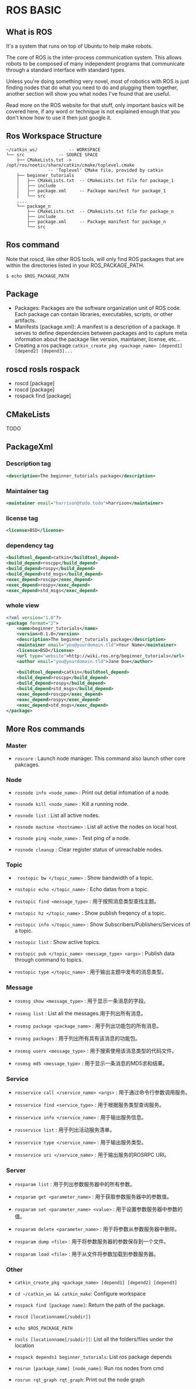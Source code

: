 # ROS BASIC

## What is ROS
It's a system that runs on top of Ubuntu to help make robots.

The core of ROS is the inter-process communication system. This allows robots to be composed of many independent programs that communicate through a standard interface with standard types.

Unless you're doing something very novel, most of robotics with ROS is just finding nodes that do what you need to do and plugging them together, another section will show you what nodes I've found that are useful.

Read more on the ROS website for that stuff, only important basics will be covered here, if any word or technique is not explained enough that you don't know how to use it then just google it.
## Ros Workspace Structure

```
~/catkin_ws/			-- WORKSPACE
└── src				-- SOURCE SPACE
    ├── CMakeLists.txt -> /opt/ros/noetic/share/catkin/cmake/toplevel.cmake 
	 			-- 'Toplevel' CMake file, provided by catkin
    ├── beginner_tutorials
    │   ├── CMakeLists.txt	-- CMakeLists.txt file for package_1
    │   ├── include
    │   ├── package.xml		-- Package manifest for package_1
    │   └── src
	....
    └── package_n
        ├── CMakeLists.txt	-- CMakeLists.txt file for package_n
        ├── include
        ├── package.xml		-- Package manifest for package_n
        └── src

```

## Ros command 
Note that roscd, like other ROS tools, will only find ROS packages that are within the directories listed in your ROS_PACKAGE_PATH. 
```terminal
$ echo $ROS_PACKAGE_PATH
```

## Package
* Packages: Packages are the software organization unit of ROS code. Each package can contain libraries, executables, scripts, or other artifacts.
* Manifests (package.xml): A manifest is a description of a package. It serves to define dependencies between packages and to capture meta information about the package like version, maintainer, license, etc...
* Creating a ros package ```catkin_create_pkg <package_name> [depend1] [depend2] [depend3]...```
## roscd rosls rospack
* roscd [package]
* roscd [package]
* rospack find [package]	

## CMakeLists
TODO
## PackageXml

### Description tag
```xml
<description>The beginner_tutorials package</description>
```

### Maintainer tag 
```xml
<maintainer email="harrison@todo.todo">harrison</maintainer>
```

### license tag
```xml
<license>BSD</license>
```

### dependency tag
```xml
<buildtool_depend>catkin</buildtool_depend>
<build_depend>roscpp</build_depend>
<build_depend>rospy</build_depend>
<build_depend>std_msgs</build_depend>
<exec_depend>roscpp</exec_depend>
<exec_depend>rospy</exec_depend>
<exec_depend>std_msgs</exec_depend>
```

### whole view
```xml
<?xml version="1.0"?>
<package format="2">
	<name>beginner_tutorials</name>
	<version>0.1.0</version>
	<description>The beginner_tutorials package</description>
	<maintainer email="you@yourdomain.tld">Your Name</maintainer>
	<license>BSD</license>
	<url type="website">http://wiki.ros.org/beginner_tutorials</url>
	<author email="you@yourdomain.tld">Jane Doe</author>
	
	<buildtool_depend>catkin</buildtool_depend>
	<build_depend>roscpp</build_depend>
	<build_depend>rospy</build_depend>
	<build_depend>std_msgs</build_depend>
	<exec_depend>roscpp</exec_depend>
	<exec_depend>rospy</exec_depend>
	<exec_depend>std_msgs</exec_depend>
</package>
```

## More Ros commands

### Master
- ```roscore``` : Launch node manager. This command also launch other core pakcages.

### Node

- ```rosnode info <node_name>``` : Print out detial infomation of a node.

- ```rosnode kill <node_name>``` : Kill a running node.

- ```rosnode list``` : List all active nodes.

- ```rosnode machine <hostname>``` : List all active the nodes on local host.

- ```rosnode ping <node_name>``` : Test ping of a node.

- ```rosnode cleanup``` : Clear register status of unreachable nodes.

### Topic

- ``` rostopic bw </topic_name>``` : Show bandwidth of a topic.

- ```rostopic echo </topic_name>``` : Echo datas from a topic.

- ```rostopic find <message_type>``` : 用于按照消息类型查找主题。

- ```rostopic hz </topic_name>``` : Show publish freqency of a topic.

- ```rostopic info </topic_name>``` : Show Subscribers/Publishers/Services of a topic.

- ```rostopic list``` : Show active topics.

- ```rostopic pub </topic_name> <message_type> <args>``` : Publish data through command to topics.

- ```rostopic type </topic_name>``` : 用于输出主题中发布的消息类型。

### Message

- ```rosmsg show <message_type>``` : 用于显示一条消息的字段。 

- ```rosmsg list``` : List all the messages.用于列出所有消息。

- ```rosmsg package <package_name>``` : 用于列出功能包的所有消息。

- ```rosmsg packages``` : 用于列出所有具有该消息的功能包。

- ```rosmsg users <message_type>``` : 用于搜索使用该消息类型的代码文件。

- ```rosmsg md5 <message_type>``` : 用于显示一条消息的MD5求和结果。


### Service

- ```rosservice call </service_name> <args>``` : 用于通过命令行参数调用服务。

- ```rosservice find <service_type>``` : 用于根据服务类型查询服务。

- ```rosservice info </service_name>``` : 用于输出服务信息。

- ```rosservice list``` : 用于列出活动服务清单。

- ```rosservice type </service_name>``` : 用于输出服务类型。

- ```rosservice uri </service_name>``` : 用于输出服务的ROSRPC URI。


### Server

- ```rosparam list``` : 用于列出参数服务器中的所有参数。

- ```rosparam get <parameter_name>``` : 用于获取参数服务器中的参数值。

- ```rosparam set <parameter_name> <value>``` : 用于设置参数服务器中参数的值。

- ```rosparam delete <parameter_name>``` : 用于将参数从参数服务器中删除。

- ```rosparam dump <file>``` : 用于将参数服务器的参数保存到一个文件。

- ```rosparam load <file>``` : 用于从文件将参数加载到参数服务器。
### Other
- ```catkin_create_pkg <package_name> [depend1] [depend2] [depend3]```
- ``` cd ~/catkin_ws && catkin_make ```: Configure workspace
- ```rospack find [package name]```: Return the path of the package. 
	   
-  ```roscd [locationname[/subdir]] ```
   
- ```echo $ROS_PACKAGE_PATH``` 
   
-  ``` rosls [locationname[/subdir]] ```: List all the folders/files under the location
 
- ```rospack depends1 beginner_tutorials```: List ros package  depends


		
- ```rosrun [package_name] [node_name]```: Run ros nodes from cmd
	
- ```rosrun rqt_graph rqt_graph```: Print out the node graph